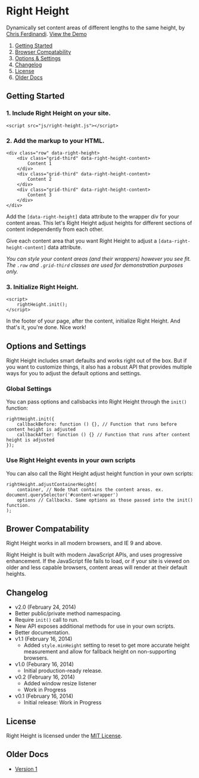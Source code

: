 # Right Height
Dynamically set content areas of different lengths to the same height, by [Chris Ferdinandi](http://gomakethings.com). [View the Demo](http://cferdinandi.github.io/right-height/)

1. [Getting Started](#getting-started)
2. [Browser Compatability](#browser-compatability)
3. [Options & Settings](#options-and-settings)
4. [Changelog](#changelog)
5. [License](#license)
6. [Older Docs](#older-docs)



## Getting Started

### 1. Include Right Height on your site.

	<script src="js/right-height.js"></script>

### 2. Add the markup to your HTML.

	<div class="row" data-right-height>
		<div class="grid-third" data-right-height-content>
			Content 1
		</div>
		<div class="grid-third" data-right-height-content>
			Content 2
		</div>
		<div class="grid-third" data-right-height-content>
			Content 3
		</div>
	</div>

Add the `[data-right-height]` data attribute to the wrapper div for your content areas. This let's Right Height adjust heights for different sections of content independently from each other.

Give each content area that you want Right Height to adjust a `[data-right-height-content]` data attribute.

*You can style your content areas (and their wrappers) however you see fit. The `.row` and `.grid-third` classes are used for demonstration purposes only.*

### 3. Initialize Right Height.

	<script>
		rightHeight.init();
	</script>

In the footer of your page, after the content, initialize Right Height. And that's it, you're done. Nice work!



## Options and Settings

Right Height includes smart defaults and works right out of the box. But if you want to customize things, it also has a robust API that provides multiple ways for you to adjust the default options and settings.

### Global Settings

You can pass options and callsbacks into Right Height through the `init()` function:

	rightHeight.init({
		callbackBefore: function () {}, // Function that runs before content height is adjusted
		callbackAfter: function () {} // Function that runs after content height is adjusted
	});

### Use Right Height events in your own scripts

You can also call the Right Height adjust height function in your own scripts:

	rightHeight.adjustContainerHeight(
		container, // Node that contains the content areas. ex. document.querySelector('#content-wrapper')
		options // Callbacks. Same options as those passed into the init() function.
	);



## Brower Compatability

Right Height works in all modern browsers, and IE 9 and above.

Right Height is built with modern JavaScript APIs, and uses progressive enhancement. If the JavaScript file fails to load, or if your site is viewed on older and less capable browsers, content areas will render at their default heights.



## Changelog
* v2.0 (February 24, 2014)
* Better public/private method namespacing.
* Require `init()` call to run.
* New API exposes additional methods for use in your own scripts.
* Better documentation.
* v1.1 (February 16, 2014)
  * Added `style.minHeight` setting to reset to get more accurate height measurement and allow for fallback height on non-supporting browsers.
* v1.0 (Feburary 16, 2014)
  * Initial production-ready release.
* v0.2 (February 16, 2014)
  * Added window resize listener
  * Work in Progress
* v0.1 (February 16, 2014)
  * Initial release: Work in Progress



## License
Right Height is licensed under the [MIT License](http://gomakethings.com/mit/).



## Older Docs

* [Version 1](http://cferdinandi.github.io/right-height/archive/v1/)